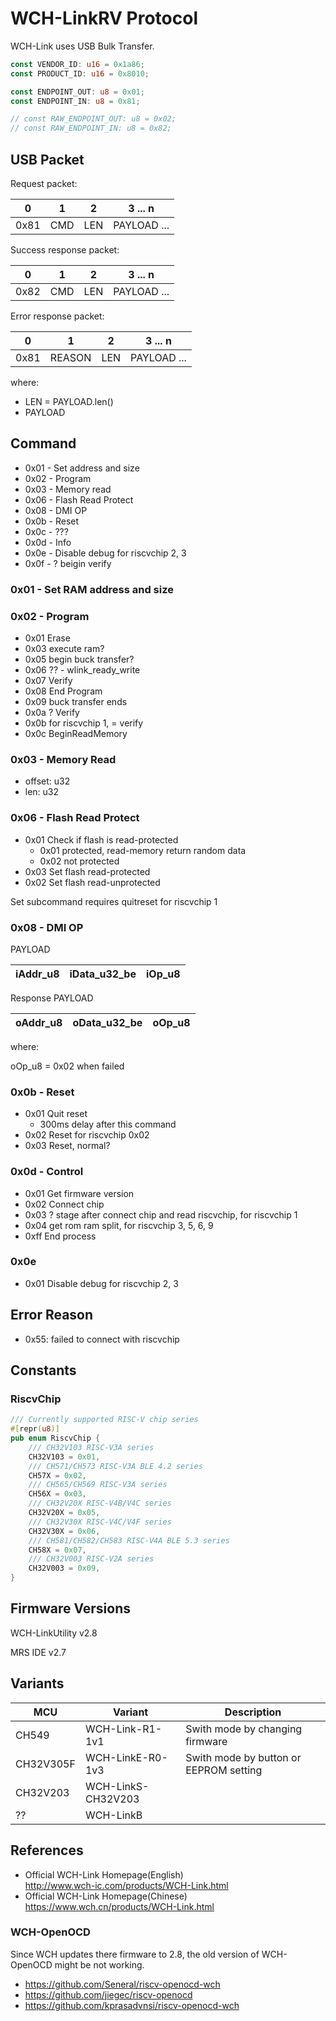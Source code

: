 # WCH-LinkRV Protocol

WCH-Link uses USB Bulk Transfer.

```rust
const VENDOR_ID: u16 = 0x1a86;
const PRODUCT_ID: u16 = 0x8010;

const ENDPOINT_OUT: u8 = 0x01;
const ENDPOINT_IN: u8 = 0x81;

// const RAW_ENDPOINT_OUT: u8 = 0x02;
// const RAW_ENDPOINT_IN: u8 = 0x82;
```

## USB Packet

Request packet:

| 0    | 1   | 2   | 3 ... n     |
| ---- | --- | --- | ----------- |
| 0x81 | CMD | LEN | PAYLOAD ... |

Success response packet:

| 0    | 1   | 2   | 3 ... n     |
| ---- | --- | --- | ----------- |
| 0x82 | CMD | LEN | PAYLOAD ... |

Error response packet:

| 0    | 1      | 2   | 3 ... n     |
| ---- | ------ | --- | ----------- |
| 0x81 | REASON | LEN | PAYLOAD ... |

where:

- LEN = PAYLOAD.len()
- PAYLOAD

## Command

- 0x01 - Set address and size
- 0x02 - Program
- 0x03 - Memory read
- 0x06 - Flash Read Protect
- 0x08 - DMI OP
- 0x0b - Reset
- 0x0c - ???
- 0x0d - Info
- 0x0e - Disable debug for riscvchip 2, 3
- 0x0f - ? beigin verify

### 0x01 - Set RAM address and size

### 0x02 - Program

- 0x01 Erase
- 0x03 execute ram?
- 0x05 begin buck transfer?
- 0x06 ?? - wlink_ready_write
- 0x07 Verify
- 0x08 End Program
- 0x09 buck transfer ends
- 0x0a ? Verify
- 0x0b for riscvchip 1, = verify
- 0x0c BeginReadMemory

### 0x03 - Memory Read

- offset: u32
- len: u32

### 0x06 - Flash Read Protect

- 0x01 Check if flash is read-protected
  - 0x01 protected, read-memory return random data
  - 0x02 not protected
- 0x03 Set flash read-protected
- 0x02 Set flash read-unprotected

Set subcommand requires quitreset for riscvchip 1

### 0x08 - DMI OP

PAYLOAD

| iAddr_u8 | iData_u32_be | iOp_u8 |
| -------- | ------------ | ------ |

Response PAYLOAD

| oAddr_u8 | oData_u32_be | oOp_u8 |
| -------- | ------------ | ------ |

where:

oOp_u8 = 0x02 when failed

### 0x0b - Reset

- 0x01 Quit reset
  - 300ms delay after this command
- 0x02 Reset for riscvchip 0x02
- 0x03 Reset, normal?

### 0x0d - Control

- 0x01 Get firmware version
- 0x02 Connect chip
- 0x03 ? stage after connect chip and read riscvchip, for riscvchip 1
- 0x04 get rom ram split, for riscvchip 3, 5, 6, 9
- 0xff End process

### 0x0e

- 0x01 Disable debug for riscvchip 2, 3

## Error Reason

- 0x55: failed to connect with riscvchip

## Constants

### RiscvChip

```rust
/// Currently supported RISC-V chip series
#[repr(u8)]
pub enum RiscvChip {
    /// CH32V103 RISC-V3A series
    CH32V103 = 0x01,
    /// CH571/CH573 RISC-V3A BLE 4.2 series
    CH57X = 0x02,
    /// CH565/CH569 RISC-V3A series
    CH56X = 0x03,
    /// CH32V20X RISC-V4B/V4C series
    CH32V20X = 0x05,
    /// CH32V30X RISC-V4C/V4F series
    CH32V30X = 0x06,
    /// CH581/CH582/CH583 RISC-V4A BLE 5.3 series
    CH58X = 0x07,
    /// CH32V003 RISC-V2A series
    CH32V003 = 0x09,
}
```

## Firmware Versions

WCH-LinkUtility v2.8

MRS IDE v2.7

## Variants

| MCU       | Variant            | Description                            |
| --------- | ------------------ | -------------------------------------- |
| CH549     | WCH-Link-R1-1v1    | Swith mode by changing firmware        |
| CH32V305F | WCH-LinkE-R0-1v3   | Swith mode by button or EEPROM setting |
| CH32V203  | WCH-LinkS-CH32V203 |                                        |
| ??        | WCH-LinkB          |                                        |

## References

- Official WCH-Link Homepage(English) \
  <http://www.wch-ic.com/products/WCH-Link.html>
- Official WCH-Link Homepage(Chinese) \
  <https://www.wch.cn/products/WCH-Link.html>

### WCH-OpenOCD

Since WCH updates there firmware to 2.8, the old version of WCH-OpenOCD might be not working.

- <https://github.com/Seneral/riscv-openocd-wch>
- <https://github.com/jiegec/riscv-openocd>
- <https://github.com/kprasadvnsi/riscv-openocd-wch>
